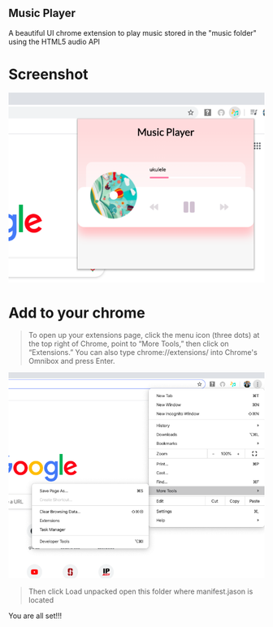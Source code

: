 ## Music Player

A beautiful UI chrome extension to play music stored in the "music folder" using the HTML5 audio API
# Screenshot
![screenshot](images/Screenshot.png)

# Add to your chrome 
>To open up your extensions page, click the menu icon (three dots) at the top right of Chrome, point to “More Tools,” then click on “Extensions.” You can also type chrome://extensions/ into Chrome's Omnibox and press Enter.

![screenshot](images/tut.png)

>Then click Load unpacked  open this folder where manifest.jason is located

You are all set!!!